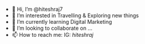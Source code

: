 - 👋 Hi, I’m @hiteshraj7
- 👀 I’m interested in Travelling & Exploring new things
- 🌱 I’m currently learning Digital Marketing
- 💞️ I’m looking to collaborate on ...
- 📫 How to reach me: IG: _hiteshraj_

<!---
hiteshraj7/hiteshraj7 is a ✨ special ✨ repository because its `README.md` (this file) appears on your GitHub profile.
You can click the Preview link to take a look at your changes.
--->
